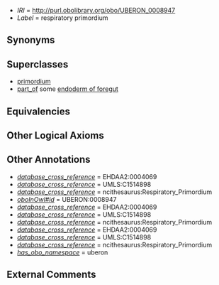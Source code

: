  * *IRI* = http://purl.obolibrary.org/obo/UBERON_0008947
 * *Label* = respiratory primordium

## Synonyms


## Superclasses

 * [primordium](../../UBERON/48/UBERON_0001048.md)
 * [part_of](../../BFO/50/BFO_0000050.md) some [endoderm of foregut](../../UBERON/58/UBERON_0003258.md)

## Equivalencies


## Other Logical Axioms


## Other Annotations

 * *[database_cross_reference](../../ef/oboInOwl#hasDbXref.md)* = EHDAA2:0004069
 * *[database_cross_reference](../../ef/oboInOwl#hasDbXref.md)* = UMLS:C1514898
 * *[database_cross_reference](../../ef/oboInOwl#hasDbXref.md)* = ncithesaurus:Respiratory_Primordium
 * *[oboInOwl#id](../../id/oboInOwl#id.md)* = UBERON:0008947
 * *[database_cross_reference](../../ef/oboInOwl#hasDbXref.md)* = EHDAA2:0004069
 * *[database_cross_reference](../../ef/oboInOwl#hasDbXref.md)* = UMLS:C1514898
 * *[database_cross_reference](../../ef/oboInOwl#hasDbXref.md)* = ncithesaurus:Respiratory_Primordium
 * *[database_cross_reference](../../ef/oboInOwl#hasDbXref.md)* = EHDAA2:0004069
 * *[database_cross_reference](../../ef/oboInOwl#hasDbXref.md)* = UMLS:C1514898
 * *[database_cross_reference](../../ef/oboInOwl#hasDbXref.md)* = ncithesaurus:Respiratory_Primordium
 * *[has_obo_namespace](../../ce/oboInOwl#hasOBONamespace.md)* = uberon

## External Comments

